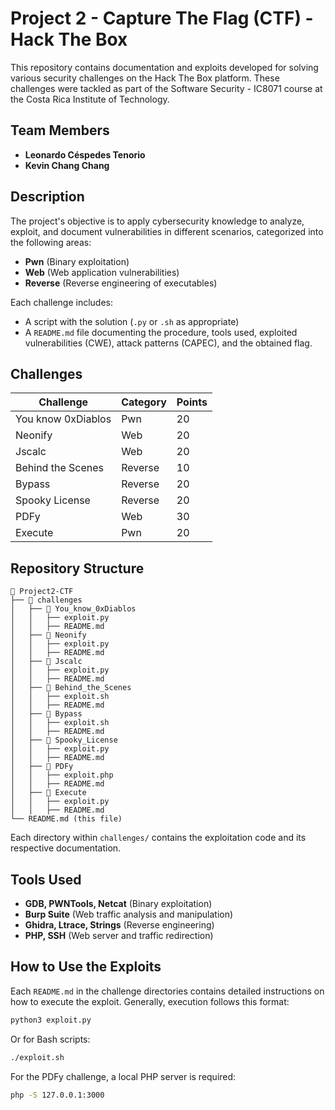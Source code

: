 # Project 2 - Capture The Flag (CTF) - Hack The Box

This repository contains documentation and exploits developed for solving various security challenges on the Hack The Box platform. These challenges were tackled as part of the Software Security - IC8071 course at the Costa Rica Institute of Technology.

## Team Members
- **Leonardo Céspedes Tenorio**
- **Kevin Chang Chang**

## Description
The project's objective is to apply cybersecurity knowledge to analyze, exploit, and document vulnerabilities in different scenarios, categorized into the following areas:
- **Pwn** (Binary exploitation)
- **Web** (Web application vulnerabilities)
- **Reverse** (Reverse engineering of executables)

Each challenge includes:
- A script with the solution (`.py` or `.sh` as appropriate)
- A `README.md` file documenting the procedure, tools used, exploited vulnerabilities (CWE), attack patterns (CAPEC), and the obtained flag.

## Challenges
| Challenge              | Category | Points |
|-----------------------|-----------|--------|
| You know 0xDiablos   | Pwn       | 20     |
| Neonify              | Web       | 20     |
| Jscalc               | Web       | 20     |
| Behind the Scenes    | Reverse   | 10     |
| Bypass               | Reverse   | 20     |
| Spooky License       | Reverse   | 20     |
| PDFy                 | Web       | 30     |
| Execute              | Pwn       | 20     |

## Repository Structure
```
📂 Project2-CTF
├── 📂 challenges
│   ├── 📂 You_know_0xDiablos
│   │   ├── exploit.py
│   │   ├── README.md
│   ├── 📂 Neonify
│   │   ├── exploit.py
│   │   ├── README.md
│   ├── 📂 Jscalc
│   │   ├── exploit.py
│   │   ├── README.md
│   ├── 📂 Behind_the_Scenes
│   │   ├── exploit.sh
│   │   ├── README.md
│   ├── 📂 Bypass
│   │   ├── exploit.sh
│   │   ├── README.md
│   ├── 📂 Spooky_License
│   │   ├── exploit.py
│   │   ├── README.md
│   ├── 📂 PDFy
│   │   ├── exploit.php
│   │   ├── README.md
│   ├── 📂 Execute
│   │   ├── exploit.py
│   │   ├── README.md
└── README.md (this file)
```

Each directory within `challenges/` contains the exploitation code and its respective documentation.

## Tools Used
- **GDB, PWNTools, Netcat** (Binary exploitation)
- **Burp Suite** (Web traffic analysis and manipulation)
- **Ghidra, Ltrace, Strings** (Reverse engineering)
- **PHP, SSH** (Web server and traffic redirection)

## How to Use the Exploits
Each `README.md` in the challenge directories contains detailed instructions on how to execute the exploit. Generally, execution follows this format:
```sh
python3 exploit.py
```
Or for Bash scripts:
```sh
./exploit.sh
```

For the PDFy challenge, a local PHP server is required:
```sh
php -S 127.0.0.1:3000
```
